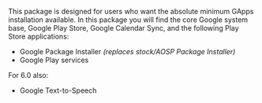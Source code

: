 This package is designed for users who want the absolute minimum GApps installation available.
In this package you will find the core Google system base, Google Play Store, Google Calendar Sync, and the following Play Store applications:

* Google Package Installer _(replaces stock/AOSP Package Installer)_
* Google Play services

For 6.0 also:
* Google Text-to-Speech